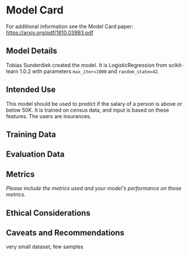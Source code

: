 # Model Card

For additional information see the Model Card paper: https://arxiv.org/pdf/1810.03993.pdf

## Model Details

Tobias Sunderdiek created the model. It is LogisticRegression from scikit-learn 1.0.2 with parameters `max_iter=1000` and `random_state=42`. 

## Intended Use

This model should be used to predict if the salary of a person is above or below 50K. It is trained on census data, and input is based on these features. The users are insurances.

## Training Data

## Evaluation Data

## Metrics
_Please include the metrics used and your model's performance on those metrics._

## Ethical Considerations

## Caveats and Recommendations
very small dataset, few samples
